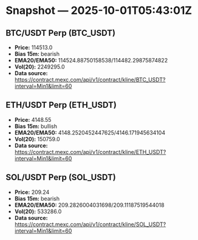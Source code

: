 # Snapshot — 2025-10-01T05:43:01Z

## BTC/USDT Perp (BTC_USDT)
- **Price:** 114513.0
- **Bias 15m:** bearish
- **EMA20/EMA50:** 114524.88750158538/114482.29875874822
- **Vol(20):** 2249295.0
- **Data source:** https://contract.mexc.com/api/v1/contract/kline/BTC_USDT?interval=Min1&limit=60

## ETH/USDT Perp (ETH_USDT)
- **Price:** 4148.55
- **Bias 15m:** bullish
- **EMA20/EMA50:** 4148.2520452447625/4146.171945634104
- **Vol(20):** 150759.0
- **Data source:** https://contract.mexc.com/api/v1/contract/kline/ETH_USDT?interval=Min1&limit=60

## SOL/USDT Perp (SOL_USDT)
- **Price:** 209.24
- **Bias 15m:** bearish
- **EMA20/EMA50:** 209.2826004031698/209.11187519544018
- **Vol(20):** 533286.0
- **Data source:** https://contract.mexc.com/api/v1/contract/kline/SOL_USDT?interval=Min1&limit=60
